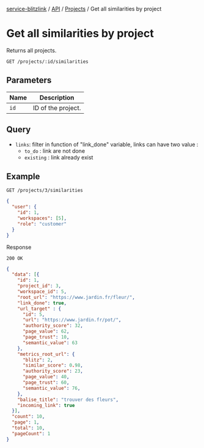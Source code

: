 [service-blitzlink](../../../README.md) / [API](../README.md) / [Projects](./README.md) /
Get all similarities by project

# Get all similarities by project

Returns all projects.

```
GET /projects/:id/similarities
```

## Parameters

| Name | Description        |
|------|--------------------|
| `id` | ID of the project. |

## Query

* `links`: filter in function of "link_done" variable, links can have two value :
  * `to_do` : link are not done
  * `existing` : link already exist

## Example

```
GET /projects/3/similarities
```

```json
{
  "user": {
    "id": 1,
    "workspaces": [5],
    "role": "customer"
  }
}
```

Response

```
200 OK
```

```json
{
  "data": [{
    "id": 1,
    "project_id": 3,
    "workspace_id": 5,
    "root_url": "https://www.jardin.fr/fleur/",
    "link_done": true,
    "url_target" : {
      "id": 5,
      "url": "https://www.jardin.fr/pot/",
      "authority_score": 32,
      "page_value": 62,
      "page_trust": 10,
      "semantic_value": 63
    },
    "metrics_root_url": {
      "blitz": 2,
      "similar_score": 0.98,
      "authority_score": 23,
      "page_value": 40,
      "page_trust": 60,
      "semantic_value": 76,
    },
    "balise_title": "trouver des fleurs",
    "incoming_link": true
  }],
  "count": 10,
  "page": 1,
  "total": 10,
  "pageCount": 1
}
```
